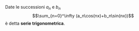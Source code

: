 Date le successioni $a_n$ e $b_n$
$$\sum_{n=0}^\infty (a_n\cos(nx)+b_n\sin(nx))$$
è detta **serie trigonometrica**.